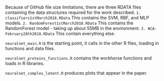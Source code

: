 Because of GitHub file size limitations, there are three RDATA files containing the data structures required for the work described.
`1. classifiers1stMarch2018.RData` This contains the SVM, RBF, and MLP models.
`2. RandomForest1stMarch2018.RData` This contains the RandomForest model - taking up about 55MB in the environment.
`3. NCA-February28th2018.RData` This contain everything else.


`neuralnet_main.R` is the starting point, it calls in the other R files, loading in functions and data files.

`neuralnet_proteins_functions.R` contains the workhorse functions and loads in R libraries.

`neuralnet_complex_latent.R` produces plots that appear in the paper.

